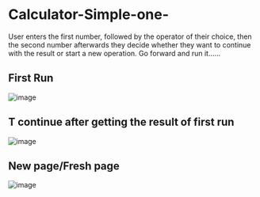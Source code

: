 # Calculator-Simple-one-
User enters the first number, followed by the operator of their choice, then the second number afterwards they decide whether they want to continue with the result or start a new operation. Go forward and run it......
## First Run
![image](https://github.com/watchout254/Calculator-Simple-one-/assets/88248852/c6aed3c3-d0d8-4eff-a6f0-e3a433b94de5)

## T continue after getting the result of first run
![image](https://github.com/watchout254/Calculator-Simple-one-/assets/88248852/7a395e68-2a21-455e-892f-ead29de21cdd)

## New page/Fresh page
![image](https://github.com/watchout254/Calculator-Simple-one-/assets/88248852/6642b002-12a7-4ceb-9364-1e3aa1833289)
